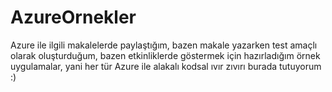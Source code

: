# AzureOrnekler
Azure ile ilgili makalelerde paylaştığım, bazen makale yazarken test amaçlı olarak oluşturduğum, bazen etkinliklerde göstermek için hazırladığım örnek uygulamalar, yani her tür Azure ile alakalı kodsal ıvır zıvırı burada tutuyorum :)
